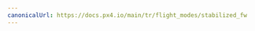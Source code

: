 ```yaml
---
canonicalUrl: https://docs.px4.io/main/tr/flight_modes/stabilized_fw
---
```


<Redirect to="../flight_modes_fw/stabilized" />
